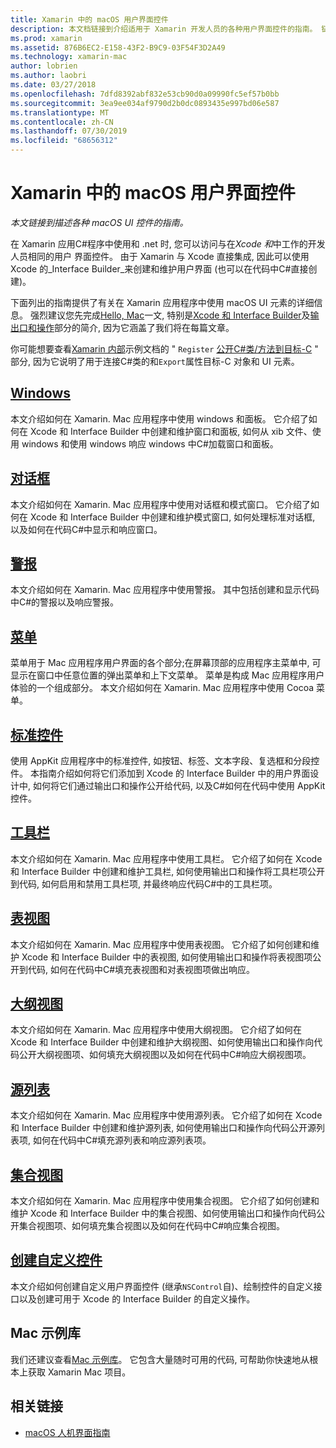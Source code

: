 ```yaml
---
title: Xamarin 中的 macOS 用户界面控件
description: 本文档链接到介绍适用于 Xamarin 开发人员的各种用户界面控件的指南。 链接内容查看窗口、对话框、警报、菜单、工具栏、表视图、大纲视图等。
ms.prod: xamarin
ms.assetid: 876B6EC2-E158-43F2-B9C9-03F54F3D2A49
ms.technology: xamarin-mac
author: lobrien
ms.author: laobri
ms.date: 03/27/2018
ms.openlocfilehash: 7dfd8392abf832e53cb90d0a09990fc5ef57b0bb
ms.sourcegitcommit: 3ea9ee034af9790d2b0dc0893435e997bd06e587
ms.translationtype: MT
ms.contentlocale: zh-CN
ms.lasthandoff: 07/30/2019
ms.locfileid: "68656312"
---
```

# <a name="macos-user-interface-controls-in-xamarinmac"></a>Xamarin 中的 macOS 用户界面控件

_本文链接到描述各种 macOS UI 控件的指南。_

在 Xamarin 应用C#程序中使用和 .net 时, 您可以访问与在*Xcode 和*中工作的开发人员相同的用户  界面控件。 由于 Xamarin 与 Xcode 直接集成, 因此可以使用 Xcode 的_Interface Builder_来创建和维护用户界面 (也可以在代码中C#直接创建)。

下面列出的指南提供了有关在 Xamarin 应用程序中使用 macOS UI 元素的详细信息。 强烈建议您先完成[Hello, Mac](~/mac/get-started/hello-mac.md)一文, 特别是[Xcode 和 Interface Builder](~/mac/get-started/hello-mac.md#introduction-to-xcode-and-interface-builder)及[输出口和操作](~/mac/get-started/hello-mac.md#outlets-and-actions)部分的简介, 因为它涵盖了我们将在每篇文章。

你可能想要查看[Xamarin 内部](~/mac/internals/how-it-works.md)示例文档的 " `Register` [公开C#类/方法到目标-C](~/mac/internals/how-it-works.md#exposing-c-classes--methods-to-objective-c) " 部分, 因为它说明了用于连接C#类的和`Export`属性目标-C 对象和 UI 元素。

## <a name="windowsmacuser-interfacewindowmd"></a>[Windows](~/mac/user-interface/window.md)

本文介绍如何在 Xamarin. Mac 应用程序中使用 windows 和面板。 它介绍了如何在 Xcode 和 Interface Builder 中创建和维护窗口和面板, 如何从 xib 文件、使用 windows 和使用 windows 响应 windows 中C#加载窗口和面板。

## <a name="dialogsmacuser-interfacedialogmd"></a>[对话框](~/mac/user-interface/dialog.md)

本文介绍如何在 Xamarin. Mac 应用程序中使用对话框和模式窗口。 它介绍了如何在 Xcode 和 Interface Builder 中创建和维护模式窗口, 如何处理标准对话框, 以及如何在代码C#中显示和响应窗口。

## <a name="alertsmacuser-interfacealertmd"></a>[警报](~/mac/user-interface/alert.md)

本文介绍如何在 Xamarin. Mac 应用程序中使用警报。 其中包括创建和显示代码中C#的警报以及响应警报。

## <a name="menusmacuser-interfacemenumd"></a>[菜单](~/mac/user-interface/menu.md)

菜单用于 Mac 应用程序用户界面的各个部分;在屏幕顶部的应用程序主菜单中, 可显示在窗口中任意位置的弹出菜单和上下文菜单。 菜单是构成 Mac 应用程序用户体验的一个组成部分。 本文介绍如何在 Xamarin. Mac 应用程序中使用 Cocoa 菜单。

## <a name="standard-controlsmacuser-interfacestandard-controlsmd"></a>[标准控件](~/mac/user-interface/standard-controls.md)

使用 AppKit 应用程序中的标准控件, 如按钮、标签、文本字段、复选框和分段控件。 本指南介绍如何将它们添加到 Xcode 的 Interface Builder 中的用户界面设计中, 如何将它们通过输出口和操作公开给代码, 以及C#如何在代码中使用 AppKit 控件。

## <a name="toolbarsmacuser-interfacetoolbarmd"></a>[工具栏](~/mac/user-interface/toolbar.md)

本文介绍如何在 Xamarin. Mac 应用程序中使用工具栏。 它介绍了如何在 Xcode 和 Interface Builder 中创建和维护工具栏, 如何使用输出口和操作将工具栏项公开到代码, 如何启用和禁用工具栏项, 并最终响应代码C#中的工具栏项。

## <a name="table-viewsmacuser-interfacetable-viewmd"></a>[表视图](~/mac/user-interface/table-view.md)

本文介绍如何在 Xamarin. Mac 应用程序中使用表视图。 它介绍了如何创建和维护 Xcode 和 Interface Builder 中的表视图, 如何使用输出口和操作将表视图项公开到代码, 如何在代码中C#填充表视图和对表视图项做出响应。

## <a name="outline-viewsmacuser-interfaceoutline-viewmd"></a>[大纲视图](~/mac/user-interface/outline-view.md)

本文介绍如何在 Xamarin. Mac 应用程序中使用大纲视图。 它介绍了如何在 Xcode 和 Interface Builder 中创建和维护大纲视图、如何使用输出口和操作向代码公开大纲视图项、如何填充大纲视图以及如何在代码中C#响应大纲视图项。

## <a name="source-listsmacuser-interfacesource-listmd"></a>[源列表](~/mac/user-interface/source-list.md)

本文介绍如何在 Xamarin. Mac 应用程序中使用源列表。 它介绍了如何在 Xcode 和 Interface Builder 中创建和维护源列表, 如何使用输出口和操作向代码公开源列表项, 如何在代码中C#填充源列表和响应源列表项。

## <a name="collection-viewsmacuser-interfacecollection-viewmd"></a>[集合视图](~/mac/user-interface/collection-view.md)

本文介绍如何在 Xamarin. Mac 应用程序中使用集合视图。 它介绍了如何创建和维护 Xcode 和 Interface Builder 中的集合视图、如何使用输出口和操作向代码公开集合视图项、如何填充集合视图以及如何在代码中C#响应集合视图。

## <a name="creating-custom-controlsmacuser-interfacecustom-controlsmd"></a>[创建自定义控件](~/mac/user-interface/custom-controls.md)

本文介绍如何创建自定义用户界面控件 (继承`NSControl`自)、绘制控件的自定义接口以及创建可用于 Xcode 的 Interface Builder 的自定义操作。

## <a name="mac-samples-gallery"></a>Mac 示例库

我们还建议查看[Mac 示例库](https://docs.microsoft.com/samples/browse/?products=xamarin&term=Xamarin.Mac)。 它包含大量随时可用的代码, 可帮助你快速地从根本上获取 Xamarin Mac 项目。

## <a name="related-links"></a>相关链接

- [macOS 人机界面指南](https://developer.apple.com/macos/human-interface-guidelines/overview/themes/)
